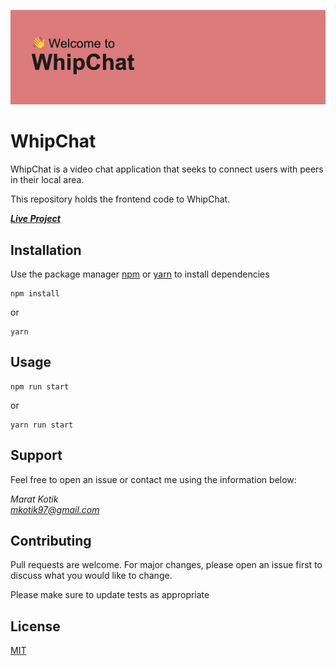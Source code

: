 ![alt text](./banner.png)

# WhipChat

WhipChat is a video chat application that seeks to connect users with peers in their local area.

This repository holds the frontend code to WhipChat.

**_[Live Project](https://chatroom-fe.s3.us-east-2.amazonaws.com/index.html)_**

## Installation

Use the package manager [npm](https://www.npmjs.com/) or [yarn](https://yarnpkg.com/) to install dependencies

```
npm install
```

or

```
yarn
```

## Usage

```
npm run start
```

or

```
yarn run start
```

## Support

Feel free to open an issue or contact me using the information below:

_Marat Kotik_  
*mkotik97@gmail.com*

## Contributing

Pull requests are welcome. For major changes, please open an issue first to discuss what you would like to change.

Please make sure to update tests as appropriate

## License

[MIT](https://choosealicense.com/licenses/mit/)
